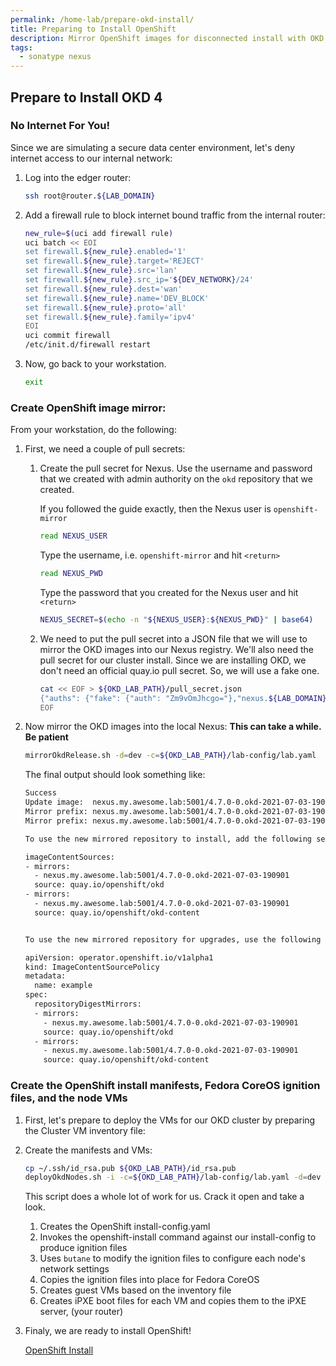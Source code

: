 ```yaml
---
permalink: /home-lab/prepare-okd-install/
title: Preparing to Install OpenShift
description: Mirror OpenShift images for disconnected install with OKD
tags:
  - sonatype nexus
---
```

## Prepare to Install OKD 4

### No Internet For You!

Since we are simulating a secure data center environment, let's deny internet access to our internal network:

1. Log into the edger router:

   ```bash
   ssh root@router.${LAB_DOMAIN}
   ```

1. Add a firewall rule to block internet bound traffic from the internal router:

   ```bash
   new_rule=$(uci add firewall rule) 
   uci batch << EOI
   set firewall.${new_rule}.enabled='1'
   set firewall.${new_rule}.target='REJECT'
   set firewall.${new_rule}.src='lan'
   set firewall.${new_rule}.src_ip='${DEV_NETWORK}/24'
   set firewall.${new_rule}.dest='wan'
   set firewall.${new_rule}.name='DEV_BLOCK'
   set firewall.${new_rule}.proto='all'
   set firewall.${new_rule}.family='ipv4'
   EOI
   uci commit firewall
   /etc/init.d/firewall restart
   ```

1. Now, go back to your workstation.

   ```bash
   exit
   ```

### Create OpenShift image mirror:

From your workstation, do the following:

1. First, we need a couple of pull secrets:

   1. Create the pull secret for Nexus.  Use the username and password that we created with admin authority on the `okd` repository that we created.

      If you followed the guide exactly, then the Nexus user is `openshift-mirror`

      ```bash
      read NEXUS_USER
      ```

      Type the username, i.e. `openshift-mirror` and hit `<return>`

      ```bash
      read NEXUS_PWD
      ```

      Type the password that you created for the Nexus user and hit `<return>`

      ```bash
      NEXUS_SECRET=$(echo -n "${NEXUS_USER}:${NEXUS_PWD}" | base64)
      ```

   1. We need to put the pull secret into a JSON file that we will use to mirror the OKD images into our Nexus registry.  We'll also need the pull secret for our cluster install.  Since we are installing OKD, we don't need an official quay.io pull secret.  So, we will use a fake one.

      ```bash
      cat << EOF > ${OKD_LAB_PATH}/pull_secret.json
      {"auths": {"fake": {"auth": "Zm9vOmJhcgo="},"nexus.${LAB_DOMAIN}:5001": {"auth": "${NEXUS_SECRET}"}}}
      EOF
      ```

1. Now mirror the OKD images into the local Nexus: __This can take a while.  Be patient__

   ```bash
   mirrorOkdRelease.sh -d=dev -c=${OKD_LAB_PATH}/lab-config/lab.yaml
   ```

   The final output should look something like:

   ```bash
   Success
   Update image:  nexus.my.awesome.lab:5001/4.7.0-0.okd-2021-07-03-190901:4.7.0-0.okd-2021-07-03-190901
   Mirror prefix: nexus.my.awesome.lab:5001/4.7.0-0.okd-2021-07-03-190901
   Mirror prefix: nexus.my.awesome.lab:5001/4.7.0-0.okd-2021-07-03-190901:4.7.0-0.okd-2021-07-03-190901

   To use the new mirrored repository to install, add the following section to the install-config.yaml:

   imageContentSources:
   - mirrors:
     - nexus.my.awesome.lab:5001/4.7.0-0.okd-2021-07-03-190901
     source: quay.io/openshift/okd
   - mirrors:
     - nexus.my.awesome.lab:5001/4.7.0-0.okd-2021-07-03-190901
     source: quay.io/openshift/okd-content


   To use the new mirrored repository for upgrades, use the following to create an ImageContentSourcePolicy:

   apiVersion: operator.openshift.io/v1alpha1
   kind: ImageContentSourcePolicy
   metadata:
     name: example
   spec:
     repositoryDigestMirrors:
     - mirrors:
       - nexus.my.awesome.lab:5001/4.7.0-0.okd-2021-07-03-190901
       source: quay.io/openshift/okd
     - mirrors:
       - nexus.my.awesome.lab:5001/4.7.0-0.okd-2021-07-03-190901
       source: quay.io/openshift/okd-content    
   ```

### Create the OpenShift install manifests, Fedora CoreOS ignition files, and the node VMs

1. First, let's prepare to deploy the VMs for our OKD cluster by preparing the Cluster VM inventory file:

1. Create the manifests and VMs:

   ```bash
   cp ~/.ssh/id_rsa.pub ${OKD_LAB_PATH}/id_rsa.pub
   deployOkdNodes.sh -i -c=${OKD_LAB_PATH}/lab-config/lab.yaml -d=dev
   ```

    This script does a whole lot of work for us.  Crack it open and take a look.

    1. Creates the OpenShift install-config.yaml
    1. Invokes the openshift-install command against our install-config to produce ignition files
    1. Uses `butane` to modify the ignition files to configure each node's network settings
    1. Copies the ignition files into place for Fedora CoreOS
    1. Creates guest VMs based on the inventory file
    1. Creates iPXE boot files for each VM and copies them to the iPXE server, (your router)

1. Finaly, we are ready to install OpenShift!

   [OpenShift Install](/home-lab/install-okd/)
